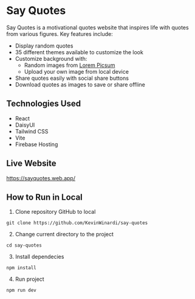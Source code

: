 # Say Quotes

Say Quotes is a motivational quotes website that inspires life with quotes from various figures. Key features include:
- Display random quotes
- 35 different themes available to customize the look
- Customize background with:
  - Random images from [Lorem Picsum](https://picsum.photos)
  - Upload your own image from local device
- Share quotes easily with social share buttons
- Download quotes as images to save or share offline

## Technologies Used
- React
- DaisyUI 
- Tailwind CSS
- Vite
- Firebase Hosting

## Live Website
https://sayquotes.web.app/

## How to Run in Local
1. Clone repository GitHub to local
```
git clone https://github.com/KevinWinardi/say-quotes
```
2. Change current directory to the project
```
cd say-quotes
```
3. Install dependecies
```
npm install
```
4. Run project
```
npm run dev
```
